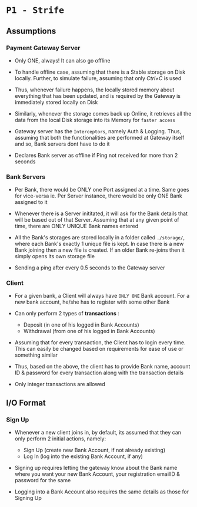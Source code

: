 # `P1 - Strife`

## Assumptions

### Payment Gateway Server

* Only ONE, always! It can also go offline

* To handle offline case, assuming that there is a Stable storage on Disk locally. Further, to simulate failure, assuming that only *Ctrl+C* is used

* Thus, whenever failure happens, the locally stored memory about everything that has been updated, and is required by the Gateway is immediately stored locally on Disk

* Similarly, whenever the storage comes back up Online, it retrieves all the data from the local Disk storage into its Memory for `faster access`

* Gateway server has the `Interceptors`, namely Auth & Logging. Thus, assuming that both the functionalities are performed at Gateway itself and so, Bank servers dont have to do it

* Declares Bank server as offline if Ping not received for more than 2 seconds



### Bank Servers
* Per Bank, there would be ONLY one Port assigned at a time. Same goes for vice-versa ie. Per Server instance, there would be only ONE Bank assigned to it

* Whenever there is a Server inititated, it will ask for the Bank details that will be based out of that Server. Assuming that at any given point of time, there are ONLY UNIQUE Bank names entered

* All the Bank's storages are stored locally in a folder called `./storage/`, where each Bank's exactly 1 unique file is kept. In case there is a new Bank joining then a new file is created. If an older Bank re-joins then it simply opens its own storage file

* Sending a ping after every 0.5 seconds to the Gateway server



### Client

* For a given bank, a Client will always have `ONLY ONE` Bank account. For a new bank account, he/she has to register with some other Bank

* Can only perform 2 types of **transactions** :
    - Deposit (in one of his logged in Bank Accounts)
    - Withdrawal (from one of his logged in Bank Accounts)

* Assuming that for every transaction, the Client has to login every time. This can easily be changed based on requirements for ease of use or something similar 

* Thus, based on the above, the client has to provide Bank name, account ID & password for every transaction along with the transaction details

* Only integer transactions are allowed



## I/O Format


### Sign Up

* Whenever a new client joins in, by default, its assumed that they can only perform 2 initial actions, namely:
    - Sign Up (create new Bank Account, if not already existing)
    - Log In (log into the existing Bank Account, if any)

* Signing up requires letting the gateway know about the Bank name where you want your new Bank Account, your registration emailID & password for the same

* Logging into a Bank Account also requires the same details as those for Signing Up